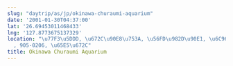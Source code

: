 ```yaml
---
slug: "daytrip/as/jp/okinawa-churaumi-aquarium"
date: '2001-01-30T04:37:00'
lat: '26.69453011468433'
lng: '127.8773675137329'
location: "\u77F3\u5DDD, \u672C\u90E8\u753A, \u56FD\u982D\u90E1, \u6C96\u7E04\u770C\
  , 905-0206, \u65E5\u672C"
title: Okinawa Churaumi Aquarium
---
```



